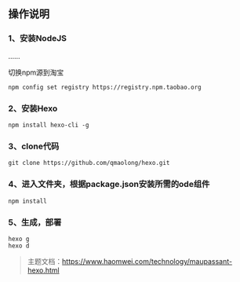 ## 操作说明

### 1、安装NodeJS

……

切换npm源到淘宝

`npm config set registry https://registry.npm.taobao.org`

### 2、安装Hexo

`npm install hexo-cli -g`

### 3、clone代码

`git clone https://github.com/qmaolong/hexo.git`

### 4、进入文件夹，根据package.json安装所需的ode组件

`npm install`

### 5、生成，部署
```
hexo g
hexo d
```

> 主题文档：https://www.haomwei.com/technology/maupassant-hexo.html